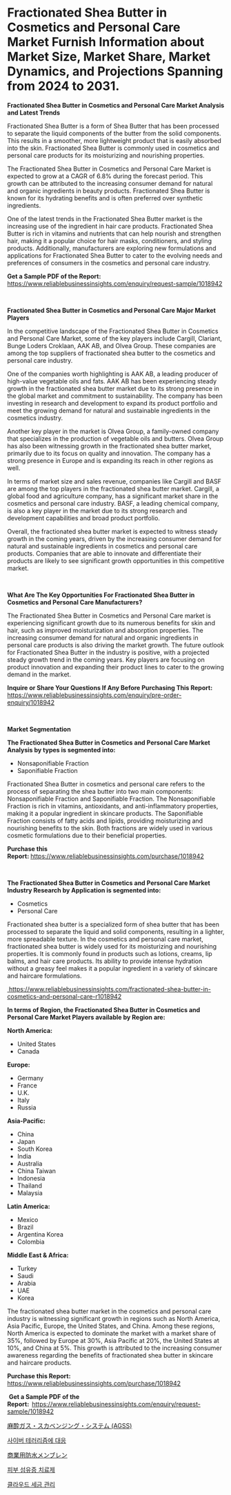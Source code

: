 <p><h1>Fractionated Shea Butter in Cosmetics and Personal Care Market Furnish Information about Market Size, Market Share, Market Dynamics, and Projections Spanning from 2024 to 2031.</h1></p><p><strong>Fractionated Shea Butter in Cosmetics and Personal Care Market Analysis and Latest Trends</strong></p>
<p><p>Fractionated Shea Butter is a form of Shea Butter that has been processed to separate the liquid components of the butter from the solid components. This results in a smoother, more lightweight product that is easily absorbed into the skin. Fractionated Shea Butter is commonly used in cosmetics and personal care products for its moisturizing and nourishing properties.</p><p>The Fractionated Shea Butter in Cosmetics and Personal Care Market is expected to grow at a CAGR of 6.8% during the forecast period. This growth can be attributed to the increasing consumer demand for natural and organic ingredients in beauty products. Fractionated Shea Butter is known for its hydrating benefits and is often preferred over synthetic ingredients.</p><p>One of the latest trends in the Fractionated Shea Butter market is the increasing use of the ingredient in hair care products. Fractionated Shea Butter is rich in vitamins and nutrients that can help nourish and strengthen hair, making it a popular choice for hair masks, conditioners, and styling products. Additionally, manufacturers are exploring new formulations and applications for Fractionated Shea Butter to cater to the evolving needs and preferences of consumers in the cosmetics and personal care industry.</p></p>
<p><strong>Get a Sample PDF of the Report:&nbsp;</strong> <a href="https://www.reliablebusinessinsights.com/enquiry/request-sample/1018942">https://www.reliablebusinessinsights.com/enquiry/request-sample/1018942</a></p>
<p>&nbsp;</p>
<p><strong>Fractionated Shea Butter in Cosmetics and Personal Care Major Market Players</strong></p>
<p><p>In the competitive landscape of the Fractionated Shea Butter in Cosmetics and Personal Care Market, some of the key players include Cargill, Clariant, Bunge Loders Croklaan, AAK AB, and Olvea Group. These companies are among the top suppliers of fractionated shea butter to the cosmetics and personal care industry.</p><p>One of the companies worth highlighting is AAK AB, a leading producer of high-value vegetable oils and fats. AAK AB has been experiencing steady growth in the fractionated shea butter market due to its strong presence in the global market and commitment to sustainability. The company has been investing in research and development to expand its product portfolio and meet the growing demand for natural and sustainable ingredients in the cosmetics industry.</p><p>Another key player in the market is Olvea Group, a family-owned company that specializes in the production of vegetable oils and butters. Olvea Group has also been witnessing growth in the fractionated shea butter market, primarily due to its focus on quality and innovation. The company has a strong presence in Europe and is expanding its reach in other regions as well.</p><p>In terms of market size and sales revenue, companies like Cargill and BASF are among the top players in the fractionated shea butter market. Cargill, a global food and agriculture company, has a significant market share in the cosmetics and personal care industry. BASF, a leading chemical company, is also a key player in the market due to its strong research and development capabilities and broad product portfolio.</p><p>Overall, the fractionated shea butter market is expected to witness steady growth in the coming years, driven by the increasing consumer demand for natural and sustainable ingredients in cosmetics and personal care products. Companies that are able to innovate and differentiate their products are likely to see significant growth opportunities in this competitive market.</p></p>
<p>&nbsp;</p>
<p><strong>What Are The Key Opportunities For Fractionated Shea Butter in Cosmetics and Personal Care Manufacturers?</strong></p>
<p><p>The Fractionated Shea Butter in Cosmetics and Personal Care market is experiencing significant growth due to its numerous benefits for skin and hair, such as improved moisturization and absorption properties. The increasing consumer demand for natural and organic ingredients in personal care products is also driving the market growth. The future outlook for Fractionated Shea Butter in the industry is positive, with a projected steady growth trend in the coming years. Key players are focusing on product innovation and expanding their product lines to cater to the growing demand in the market.</p></p>
<p><strong>Inquire or Share Your Questions If Any Before Purchasing This Report:</strong> <a href="https://www.reliablebusinessinsights.com/enquiry/pre-order-enquiry/1018942">https://www.reliablebusinessinsights.com/enquiry/pre-order-enquiry/1018942</a></p>
<p>&nbsp;</p>
<p><strong>Market Segmentation</strong></p>
<p><strong>The Fractionated Shea Butter in Cosmetics and Personal Care Market Analysis by types is segmented into:</strong></p>
<p><ul><li>Nonsaponifiable Fraction</li><li>Saponifiable Fraction</li></ul></p>
<p><p>Fractionated Shea Butter in cosmetics and personal care refers to the process of separating the shea butter into two main components: Nonsaponifiable Fraction and Saponifiable Fraction. The Nonsaponifiable Fraction is rich in vitamins, antioxidants, and anti-inflammatory properties, making it a popular ingredient in skincare products. The Saponifiable Fraction consists of fatty acids and lipids, providing moisturizing and nourishing benefits to the skin. Both fractions are widely used in various cosmetic formulations due to their beneficial properties.</p></p>
<p><strong>Purchase this Report:&nbsp;</strong><a href="https://www.reliablebusinessinsights.com/purchase/1018942">https://www.reliablebusinessinsights.com/purchase/1018942</a></p>
<p>&nbsp;</p>
<p><strong>The Fractionated Shea Butter in Cosmetics and Personal Care Market Industry Research by Application is segmented into:</strong></p>
<p><ul><li>Cosmetics</li><li>Personal Care</li></ul></p>
<p><p>Fractionated shea butter is a specialized form of shea butter that has been processed to separate the liquid and solid components, resulting in a lighter, more spreadable texture. In the cosmetics and personal care market, fractionated shea butter is widely used for its moisturizing and nourishing properties. It is commonly found in products such as lotions, creams, lip balms, and hair care products. Its ability to provide intense hydration without a greasy feel makes it a popular ingredient in a variety of skincare and haircare formulations.</p></p>
<p><a href="https://www.reliablebusinessinsights.com/fractionated-shea-butter-in-cosmetics-and-personal-care-r1018942">&nbsp;https://www.reliablebusinessinsights.com/fractionated-shea-butter-in-cosmetics-and-personal-care-r1018942</a></p>
<p><strong>In terms of Region, the Fractionated Shea Butter in Cosmetics and Personal Care Market Players available by Region are:</strong></p>
<p>
    <p> <strong> North America: </strong>
        <ul>
            <li>United States</li>
            <li>Canada</li>
        </ul>
        </p> 
    <p> <strong> Europe: </strong>
        <ul>
            <li>Germany</li>
            <li>France</li>
            <li>U.K.</li>
            <li>Italy</li>
            <li>Russia</li>
        </ul>
        </p> 
    <p> <strong> Asia-Pacific: </strong>
        <ul>
            <li>China</li>
            <li>Japan</li>
            <li>South Korea</li>
            <li>India</li>
            <li>Australia</li>
            <li>China Taiwan</li>
            <li>Indonesia</li>
            <li>Thailand</li>
            <li>Malaysia</li>
        </ul>
        </p> 
    <p> <strong> Latin America: </strong>
        <ul>
            <li>Mexico</li>
            <li>Brazil</li>
            <li>Argentina Korea</li>
            <li>Colombia</li>
        </ul>
        </p> 
    <p> <strong> Middle East & Africa: </strong>
        <ul>
            <li>Turkey</li>
            <li>Saudi</li>
            <li>Arabia</li>
            <li>UAE</li>
            <li>Korea</li>
        </ul>
    </p>
    </p>
<p><p>The fractionated shea butter market in the cosmetics and personal care industry is witnessing significant growth in regions such as North America, Asia Pacific, Europe, the United States, and China. Among these regions, North America is expected to dominate the market with a market share of 35%, followed by Europe at 30%, Asia Pacific at 20%, the United States at 10%, and China at 5%. This growth is attributed to the increasing consumer awareness regarding the benefits of fractionated shea butter in skincare and haircare products.</p></p>
<p><strong>Purchase this Report: </strong><a href="https://www.reliablebusinessinsights.com/purchase/1018942">https://www.reliablebusinessinsights.com/purchase/1018942</a></p>
<p>&nbsp;<strong>Get a Sample PDF of the Report:&nbsp;&nbsp;</strong><a href="https://www.reliablebusinessinsights.com/enquiry/request-sample/1018942">https://www.reliablebusinessinsights.com/enquiry/request-sample/1018942</a></p>
<p><strong></strong></p>
<p><p><a href="https://github.com/DemarcusKuhlman/Market-Research-Report-List-1/blob/main/763846287672.md">麻酔ガス・スカベンジング・システム (AGSS)</a></p><p><a href="https://medium.com/@soloncarter42/%EC%82%AC%EC%9D%B4%EB%B2%84-%ED%85%8C%EB%9F%AC%EB%A6%AC%EC%A6%98-%EB%8C%80%EC%9D%91-%EC%8B%9C%EC%9E%A5-%EC%8B%9C%EC%9E%A5-cagr-%EC%8B%9C%EC%9E%A5-%EB%8F%99%ED%96%A5-%EB%B0%8F-%EC%84%B1%EC%9E%A5-%EC%A0%84%EB%9E%B5%EC%97%90-%EB%8C%80%ED%95%9C-%ED%86%B5%EC%B0%B0%EB%A0%A5-4b20d72f7eab">사이버 테러리즘에 대응</a></p><p><a href="https://github.com/DudleyFerry/Market-Research-Report-List-1/blob/main/366524187673.md">商業用防水メンブレン</a></p><p><a href="https://medium.com/@drewbarton1911/%ED%94%BC%EB%B6%80-%EC%84%AC%EC%9C%A0%EC%A6%9D-%EC%95%BD%EB%AC%BC-%EC%8B%9C%EC%9E%A5-%EB%B6%84%EC%84%9D-%EA%B7%B8%EA%B2%83%EC%9D%98-cagr-%EC%8B%9C%EC%9E%A5-%EC%84%B8%EB%B6%84%ED%99%94-%EB%B0%8F-%EC%A0%84-%EC%84%B8%EA%B3%84-%EC%82%B0%EC%97%85-%EA%B0%9C%EC%9A%94-0b5d49a42f49">피부 섬유증 치료제</a></p><p><a href="https://github.com/JohnQuil1917/Market-Research-Report-List-1/blob/main/581966580613.md">클라우드 세금 관리</a></p></p>